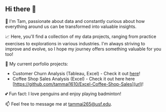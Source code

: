 ## Hi there 👋
👋 I'm Tam, passionate about data and constantly curious about 
how everything around us can be transformed into valuable insights.

📈 Here, you'll find a collection of my data projects, ranging from practice exercises to explorations in various industries. 
I'm always striving to improve and evolve, so I hope my journey offers something valuable for you too!

🔭 My current porfolio projects: 
  - Customer Churn Analysis (Tableau, Excel) - Check it out [here]([url](https://github.com/tammai1610/Customer-Churn-Analysis-Tableau))!
  - Coffee Shop Sales Analysis (Excel) - Check it out here here [https://github.com/tammai1610/Excel-Coffee-Shop-Sales](url)!

💕 Fun fact: I love penguins and enjoy playing badminton!

📫 Feel free to message me at tammai265@usf.edu.
<!--
**tammai1610/tammai1610** is a ✨ _special_ ✨ repository because its `README.md` (this file) appears on your GitHub profile.

Here are some ideas to get you started:

- 🔭 I’m currently working on ...
- 🌱 I’m currently learning ...
- 👯 I’m looking to collaborate on ...
- 🤔 I’m looking for help with ...
- 💬 Ask me about ...
- 📫 How to reach me: ...
- 😄 Pronouns: ...
- ⚡ Fun fact: ...
-->
